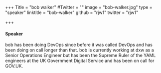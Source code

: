 +++
Title = "bob walker"
#Twitter = ""
image = "bob-walker.jpg"
type = "speaker"
linktitle = "bob-walker"
github = "rjw1"
twitter = "rjw1"

+++

#### Speaker
bob has been doing DevOps since before it was called DevOps and has been doing on call longer than that. bob is currently working at dxw as a Senior Operations Engineer but has been the Supreme Ruler of the YAML engineers at the UK Government Digital Service and has been on call for GOV.UK.
